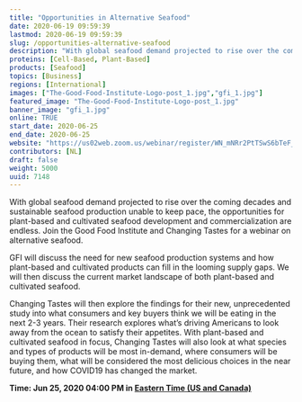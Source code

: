 ```yaml
---
title: "Opportunities in Alternative Seafood"
date: 2020-06-19 09:59:39
lastmod: 2020-06-19 09:59:39
slug: /opportunities-alternative-seafood
description: "With global seafood demand projected to rise over the coming decades and sustainable seafood production unable to keep pace, the opportunities for plant-based and cultivated seafood development and commercialization are endless. Join the Good Food Institute and Changing Tastes for a webinar on alternative seafood.GFI will discuss the need for new seafood production systems and how plant-based and cultivated products can fill in the looming supply gaps. We will then discuss the current market landscape of both plant-based and cultivated seafood."
proteins: [Cell-Based, Plant-Based]
products: [Seafood]
topics: [Business]
regions: [International]
images: ["The-Good-Food-Institute-Logo-post_1.jpg","gfi_1.jpg"]
featured_image: "The-Good-Food-Institute-Logo-post_1.jpg"
banner_image: "gfi_1.jpg"
online: TRUE
start_date: 2020-06-25
end_date: 2020-06-25
website: "https://us02web.zoom.us/webinar/register/WN_mNRr2PtTSwS6bTeF_v2swg"
contributors: [NL]
draft: false
weight: 5000
uuid: 7148
---
```

<p>With global seafood demand projected to rise over the coming decades and sustainable seafood production unable to keep pace, the opportunities for plant-based and cultivated seafood development and commercialization are endless. Join the Good Food Institute and Changing Tastes for a webinar on alternative seafood.</p>
<p>GFI will discuss the need for new seafood production systems and how plant-based and cultivated products can fill in the looming supply gaps. We will then discuss the current market landscape of both plant-based and cultivated seafood.</p>
<p>Changing Tastes will then explore the findings for their new, unprecedented study into what consumers and key buyers think we will be eating in the next 2-3 years. Their research explores what’s driving Americans to look away from the ocean to satisfy their appetites. With plant-based and cultivated seafood in focus, Changing Tastes will also look at what species and types of products will be most in-demand, where consumers will be buying them, what will be considered the most delicious choices in the near future, and how COVID19 has changed the market.</p>
<p><strong>Time: Jun 25, 2020 04:00 PM in <a href=";">Eastern Time (US and Canada)</a></strong></p>

